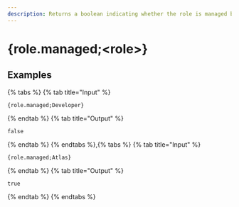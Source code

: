 ```yaml
---
description: Returns a boolean indicating whether the role is managed by a third party connection.
---
```

# {role.managed;&lt;role>}
## Examples
{% tabs %}
{% tab title="Input" %}
```text
{role.managed;Developer}
```
{% endtab %}
{% tab title="Output" %}
```text
false
```
{% endtab %}
{% endtabs %},{% tabs %}
{% tab title="Input" %}
```text
{role.managed;Atlas}
```
{% endtab %}
{% tab title="Output" %}
```text
true
```
{% endtab %}
{% endtabs %}
